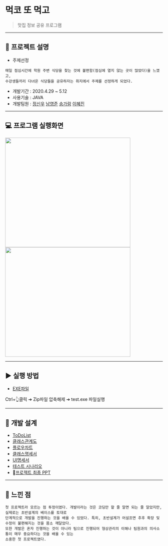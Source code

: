# 먹코 또 먹고
> 맛집 정보 공유 프로그램

-----------
## &#127836; 프로젝트 설명
* 주제선정 
```
매일 점심시간에 학원 주변 식당을 찾는 것에 불편함(점심에 열지 않는 곳이 많았다)을 느꼈고,
수강생들끼리 다녀온 식당들을 공유하자는 취지에서 주제를 선정하게 되었다.
```
* 개발기간 : 2020.4.29 ~ 5.12
* 사용기술 : JAVA
* 개발팀원 : [정신우](https://github.com/s1nwoo "정신우") [남영준](https://github.com/YoungJoonNam "남영준") [송가람](https://github.com/NikkieS "송가람") [이혜진](https://github.com/1117j "이혜진")

-----------

## &#128187; 프로그램 실행화면
<p>
<img src="https://user-images.githubusercontent.com/63032546/98081800-14b42500-1ebb-11eb-915a-b8d7c1d84880.JPG" width="400" height="350">
<img src="https://user-images.githubusercontent.com/63032546/98081714-f4846600-1eba-11eb-8415-fe3889f01d9a.JPG" width="400" height="350">
</p>

-----------
## ▶ 실행 방법
* [EXE파일](https://drive.google.com/file/d/1LvyqZO1jGFN5bHDyW6L9epqpUBTQxQxN/view?usp=sharing, "google link")

Ctrl+&#128070;클릭 &#10132; Zip파일 압축해제 &#10132; test.exe 파일실행

-----------
## &#128221; 개발 설계
* [ToDoList](https://docs.google.com/document/d/1bYT4GFLcFJ_UjXLoZdrYLiE4dDvtWJQcQLat3OIq1Uw/edit?usp=sharing, "google link")
* [클래스관계도](https://docs.google.com/document/d/1LWO2y83GrlbG4aXQqfXBi3lIWpf-B4_P8L_UzHQ-UrQ/edit?usp=sharing, "google link")
* [플로우차트](https://docs.google.com/document/d/1xbQS71ir8kYyxHUUUod2_TqO_24HcJRi8HVFGk81wFA/edit?usp=sharing, "google link")
* [클래스명세서](https://docs.google.com/document/d/1OCUoc7ZmhmAfoVGJsW043Arssh9VOD5Ag5sToMZLEYk/edit?usp=sharing, "google link")
* [UI명세서](https://docs.google.com/document/d/1MwiKOpOHHHvW8fTSZOHoVNqguZwaaRmq5dgDDQEdzWA/edit?usp=sharing, "google link")
* [테스트 시나리오](https://docs.google.com/spreadsheets/d/1CY76u1gdYxntvMX9br2vEYhtN2aB_hWmugFf2KjUCZ0/edit?usp=sharing, "google link")
* &#127775;[프로젝트 최종 PPT](https://docs.google.com/presentation/d/1IcYqqF6rL51cmZAG1YdVOpMSdzb3kdBKrcT2FNv4n4k/edit?usp=sharing, "google link")
-----------
## &#128173; 느낀 점
```
첫 프로젝트라 모르는 점 투정이였다. 개발이라는 것은 코딩만 할 줄 알면 되는 줄 알았지만, 실제로는 초반설계의 베이스를 토대로
단계적으로 개발을 진행하는 것을 배울 수 있었다. 특히, 초반설계가 어설프면 추후 확장 및 수정이 불편해지는 것을 몸소 깨달았다.
또한 개발은 혼자 진행하는 것이 아니라 팀으로 진행되어 형상관리의 이해나 팀원과의 의사소통이 매우 중요하다는 것을 배울 수 있는 
소중한 첫 프로젝트였다.

```
